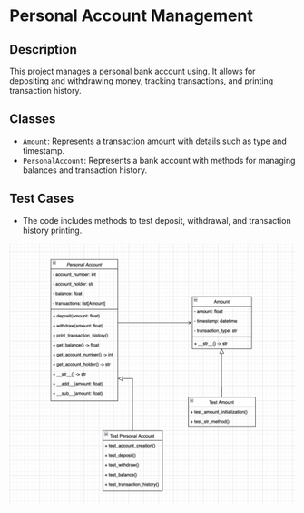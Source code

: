 # Personal Account Management 

## Description
This project manages a personal bank account using. It allows for depositing and withdrawing money, tracking transactions, and printing transaction history.

## Classes
- `Amount`: Represents a transaction amount with details such as type and timestamp.
- `PersonalAccount`: Represents a bank account with methods for managing balances and transaction history.

## Test Cases
- The code includes methods to test deposit, withdrawal, and transaction history printing.

![Alt Text](https://github.com/vhenewer/Personal-account/blob/main/uml_diagram.png)
